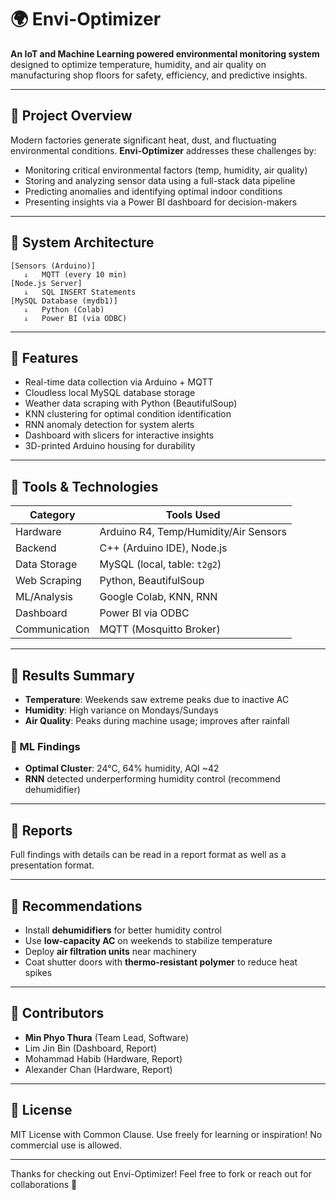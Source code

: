 # 🌍 Envi-Optimizer

**An IoT and Machine Learning powered environmental monitoring system** designed to optimize temperature, humidity, and air quality on manufacturing shop floors for safety, efficiency, and predictive insights.

---

## 🏢 Project Overview

Modern factories generate significant heat, dust, and fluctuating environmental conditions. **Envi-Optimizer** addresses these challenges by:

- Monitoring critical environmental factors (temp, humidity, air quality)
- Storing and analyzing sensor data using a full-stack data pipeline
- Predicting anomalies and identifying optimal indoor conditions
- Presenting insights via a Power BI dashboard for decision-makers

---

## 🧱 System Architecture

```text
[Sensors (Arduino)]
   ⇓   MQTT (every 10 min)
[Node.js Server]
   ⇓   SQL INSERT Statements
[MySQL Database (mydb1)]
   ⇓   Python (Colab)
   ⇓   Power BI (via ODBC)
```

---

## 🤖 Features

- Real-time data collection via Arduino + MQTT
- Cloudless local MySQL database storage
- Weather data scraping with Python (BeautifulSoup)
- KNN clustering for optimal condition identification
- RNN anomaly detection for system alerts
- Dashboard with slicers for interactive insights
- 3D-printed Arduino housing for durability

---

## 🔧 Tools & Technologies

| Category      | Tools Used                            |
| ------------- | ------------------------------------- |
| Hardware      | Arduino R4, Temp/Humidity/Air Sensors |
| Backend       | C++ (Arduino IDE), Node.js            |
| Data Storage  | MySQL (local, table: `t2g2`)          |
| Web Scraping  | Python, BeautifulSoup                 |
| ML/Analysis   | Google Colab, KNN, RNN                |
| Dashboard     | Power BI via ODBC                     |
| Communication | MQTT (Mosquitto Broker)               |

---

## 🔬 Results Summary

- **Temperature**: Weekends saw extreme peaks due to inactive AC
- **Humidity**: High variance on Mondays/Sundays
- **Air Quality**: Peaks during machine usage; improves after rainfall

### 🎯 ML Findings

- **Optimal Cluster**: 24°C, 64% humidity, AQI \~42
- **RNN** detected underperforming humidity control (recommend dehumidifier)

---

## 📄 Reports

Full findings with details can be read in a report format as well as a presentation format. 

---

## 🚀 Recommendations

- Install **dehumidifiers** for better humidity control
- Use **low-capacity AC** on weekends to stabilize temperature
- Deploy **air filtration units** near machinery
- Coat shutter doors with **thermo-resistant polymer** to reduce heat spikes

---

## 🙌 Contributors

- **Min Phyo Thura** (Team Lead, Software)
- Lim Jin Bin (Dashboard, Report)
- Mohammad Habib (Hardware, Report)
- Alexander Chan (Hardware, Report)

---

## 💎 License

MIT License with Common Clause. Use freely for learning or inspiration! No commercial use is allowed. 

---

Thanks for checking out Envi-Optimizer! Feel free to fork or reach out for collaborations 💪